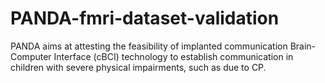 # PANDA-fmri-dataset-validation
PANDA aims at attesting the feasibility of implanted communication Brain-Computer Interface (cBCI) technology to establish communication in children with severe physical impairments, such as due to CP.
